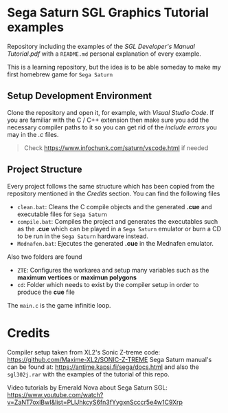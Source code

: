 # Sega Saturn SGL Graphics Tutorial examples
 
Repository including the examples of the _SGL Developer's Manual Tutorial.pdf_ with a `README.md` personal explanation of every example.

This is a learning repository, but the idea is to be able someday to make my first homebrew game for `Sega Saturn`

## Setup Development Environment
Clone the repository and open it, for example, with *Visual Studio Code*. 
If you are familiar with the C / C++ extension then make sure you add the necessary compiler paths to it so you can get rid of the *include errors* you may in the *.c* files.
> Check https://www.infochunk.com/saturn/vscode.html if needed

## Project Structure
Every project follows the same structure which has been copied from the repository mentioned in the *Credits* section. You can find the following files

- `clean.bat`: Cleans the C compile objects and the generated **.cue** and executable files for `Sega Saturn`
- `compile.bat`: Compiles the project and generates the executables such as the **.cue** which can be played in a `Sega Saturn` emulator or burn a CD to be run in the `Sega Saturn` hardware instead.
- `Mednafen.bat`: Ejecutes the generated **.cue** in the Mednafen emulator.

Also two folders are found

- `ZTE`: Configures the workarea and setup many variables such as the **maximum vertices** or **maximun polygons**
- `cd`: Folder which needs to exist by the compiler setup in order to produce the **cue** file

The `main.c` is the game infinitie loop.

# Credits 
Compiler setup taken from XL2's Sonic Z-treme code: https://github.com/Maxime-XL2/SONIC-Z-TREME
Sega Saturn manual's can be found at: https://antime.kapsi.fi/sega/docs.html and also the `sgl302j.rar` with the examples of the tutorial of this repo.
 
Video tutorials by Emerald Nova about Sega Saturn SGL: https://www.youtube.com/watch?v=ZaNT7oxlBwI&list=PLlJhkcyS6fn3fYygxnScccr5e4w1C9Xrp

